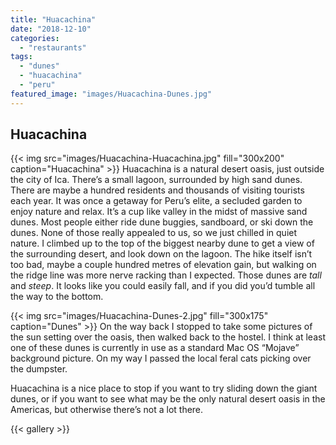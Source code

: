```yaml
---
title: "Huacachina"
date: "2018-12-10"
categories: 
  - "restaurants"
tags: 
  - "dunes"
  - "huacachina"
  - "peru"
featured_image: "images/Huacachina-Dunes.jpg"
---
```

## Huacachina

{{< img src="images/Huacachina-Huacachina.jpg" fill="300x200" caption="Huacachina" >}}
Huacachina is a natural desert oasis, just outside the city of
Ica. There’s a small lagoon, surrounded by high sand dunes. There are
maybe a hundred residents and thousands of visiting tourists each
year. It was once a getaway for Peru’s elite, a secluded garden to
enjoy nature and relax. It’s a cup like valley in the midst of massive
sand dunes. Most people either ride dune buggies, sandboard, or ski
down the dunes. None of those really appealed to us, so we just
chilled in quiet nature. I climbed up to the top of the biggest nearby
dune to get a view of the surrounding desert, and look down on the
lagoon. The hike itself isn’t too bad, maybe a couple hundred metres
of elevation gain, but walking on the ridge line was more nerve
racking than I expected. Those dunes are _tall_ and _steep_. It looks
like you could easily fall, and if you did you’d tumble all the way to
the bottom.

{{< img src="images/Huacachina-Dunes-2.jpg" fill="300x175" caption="Dunes" >}}
On the way back I stopped to take some pictures of the sun setting
over the oasis, then walked back to the hostel. I think at least one
of these dunes is currently in use as a standard Mac OS “Mojave”
background picture. On my way I passed the local feral cats picking
over the dumpster.

Huacachina is a nice place to stop if you want to try sliding down the
giant dunes, or if you want to see what may be the only natural desert
oasis in the Americas, but otherwise there’s not a lot there.

{{< gallery >}}
